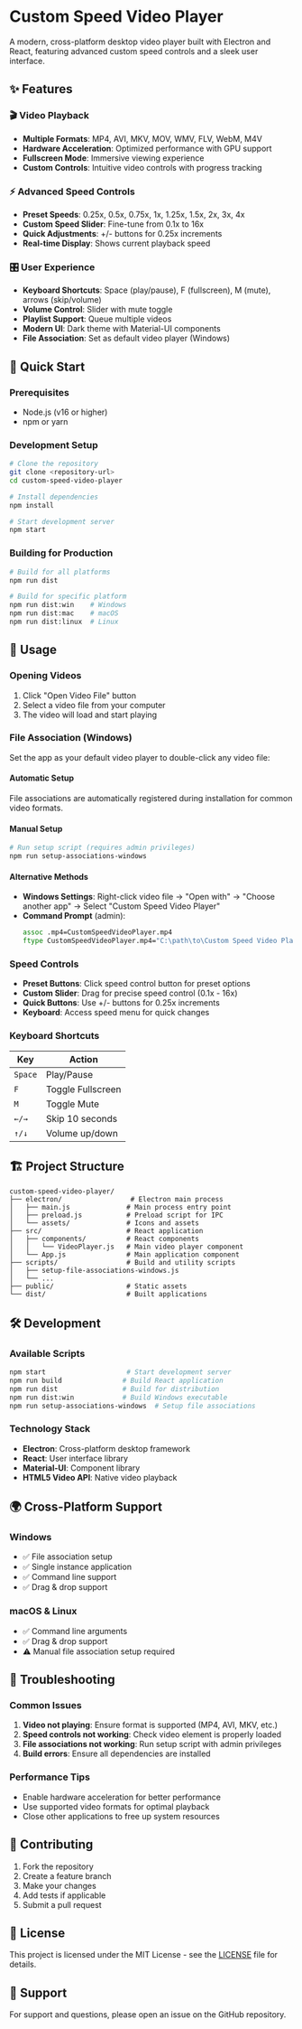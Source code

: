 # Custom Speed Video Player

A modern, cross-platform desktop video player built with Electron and React, featuring advanced custom speed controls and a sleek user interface.

## ✨ Features

### 🎬 Video Playback

- **Multiple Formats**: MP4, AVI, MKV, MOV, WMV, FLV, WebM, M4V
- **Hardware Acceleration**: Optimized performance with GPU support
- **Fullscreen Mode**: Immersive viewing experience
- **Custom Controls**: Intuitive video controls with progress tracking

### ⚡ Advanced Speed Controls

- **Preset Speeds**: 0.25x, 0.5x, 0.75x, 1x, 1.25x, 1.5x, 2x, 3x, 4x
- **Custom Speed Slider**: Fine-tune from 0.1x to 16x
- **Quick Adjustments**: +/- buttons for 0.25x increments
- **Real-time Display**: Shows current playback speed

### 🎛️ User Experience

- **Keyboard Shortcuts**: Space (play/pause), F (fullscreen), M (mute), arrows (skip/volume)
- **Volume Control**: Slider with mute toggle
- **Playlist Support**: Queue multiple videos
- **Modern UI**: Dark theme with Material-UI components
- **File Association**: Set as default video player (Windows)

## 🚀 Quick Start

### Prerequisites

- Node.js (v16 or higher)
- npm or yarn

### Development Setup

```bash
# Clone the repository
git clone <repository-url>
cd custom-speed-video-player

# Install dependencies
npm install

# Start development server
npm start
```

### Building for Production

```bash
# Build for all platforms
npm run dist

# Build for specific platform
npm run dist:win    # Windows
npm run dist:mac    # macOS
npm run dist:linux  # Linux
```

## 📖 Usage

### Opening Videos

1. Click "Open Video File" button
2. Select a video file from your computer
3. The video will load and start playing

### File Association (Windows)

Set the app as your default video player to double-click any video file:

#### Automatic Setup

File associations are automatically registered during installation for common video formats.

#### Manual Setup

```bash
# Run setup script (requires admin privileges)
npm run setup-associations-windows
```

#### Alternative Methods

- **Windows Settings**: Right-click video file → "Open with" → "Choose another app" → Select "Custom Speed Video Player"
- **Command Prompt** (admin):
  ```cmd
  assoc .mp4=CustomSpeedVideoPlayer.mp4
  ftype CustomSpeedVideoPlayer.mp4="C:\path\to\Custom Speed Video Player.exe" "%1"
  ```

### Speed Controls

- **Preset Buttons**: Click speed control button for preset options
- **Custom Slider**: Drag for precise speed control (0.1x - 16x)
- **Quick Buttons**: Use +/- buttons for 0.25x increments
- **Keyboard**: Access speed menu for quick changes

### Keyboard Shortcuts

| Key     | Action            |
| ------- | ----------------- |
| `Space` | Play/Pause        |
| `F`     | Toggle Fullscreen |
| `M`     | Toggle Mute       |
| `←/→`   | Skip 10 seconds   |
| `↑/↓`   | Volume up/down    |

## 🏗️ Project Structure

```
custom-speed-video-player/
├── electron/                 # Electron main process
│   ├── main.js              # Main process entry point
│   ├── preload.js           # Preload script for IPC
│   └── assets/              # Icons and assets
├── src/                     # React application
│   ├── components/          # React components
│   │   └── VideoPlayer.js   # Main video player component
│   └── App.js               # Main application component
├── scripts/                 # Build and utility scripts
│   ├── setup-file-associations-windows.js
│   └── ...
├── public/                  # Static assets
└── dist/                    # Built applications
```

## 🛠️ Development

### Available Scripts

```bash
npm start                    # Start development server
npm run build               # Build React application
npm run dist                # Build for distribution
npm run dist:win            # Build Windows executable
npm run setup-associations-windows  # Setup file associations
```

### Technology Stack

- **Electron**: Cross-platform desktop framework
- **React**: User interface library
- **Material-UI**: Component library
- **HTML5 Video API**: Native video playback

## 🌍 Cross-Platform Support

### Windows

- ✅ File association setup
- ✅ Single instance application
- ✅ Command line support
- ✅ Drag & drop support

### macOS & Linux

- ✅ Command line arguments
- ✅ Drag & drop support
- ⚠️ Manual file association setup required

## 🔧 Troubleshooting

### Common Issues

1. **Video not playing**: Ensure format is supported (MP4, AVI, MKV, etc.)
2. **Speed controls not working**: Check video element is properly loaded
3. **File associations not working**: Run setup script with admin privileges
4. **Build errors**: Ensure all dependencies are installed

### Performance Tips

- Enable hardware acceleration for better performance
- Use supported video formats for optimal playback
- Close other applications to free up system resources

## 🤝 Contributing

1. Fork the repository
2. Create a feature branch
3. Make your changes
4. Add tests if applicable
5. Submit a pull request

## 📄 License

This project is licensed under the MIT License - see the [LICENSE](LICENSE) file for details.

## 💬 Support

For support and questions, please open an issue on the GitHub repository.
